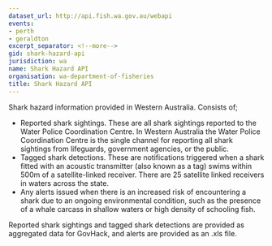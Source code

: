 ```yaml
---
dataset_url: http://api.fish.wa.gov.au/webapi
events:
- perth
- geraldton
excerpt_separator: <!--more-->
gid: shark-hazard-api
jurisdiction: wa
name: Shark Hazard API
organisation: wa-department-of-fisheries
title: Shark Hazard API
---
```


Shark hazard information provided in Western Australia. Consists of;

<!--more-->

- Reported shark sightings. These are all shark sightings reported to the Water Police Coordination Centre. In Western Australia the Water Police Coordination Centre is the single channel for reporting all shark sightings from lifeguards, government agencies, or the public.
- Tagged shark detections. These are notifications triggered when a shark fitted with an acoustic transmitter (also known as a tag) swims within 500m of a satellite-linked receiver. There are 25 satellite linked receivers in waters across the state.
- Any alerts issued when there is an increased risk of encountering a shark due to an ongoing environmental condition, such as the presence of a whale carcass in shallow waters or high density of schooling fish.

Reported shark sightings and tagged shark detections are provided as aggregated data for GovHack, and alerts are provided as an .xls file.